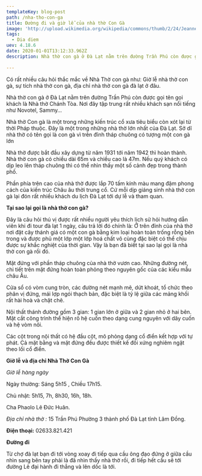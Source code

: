 ```yaml
---
templateKey: blog-post
path: /nha-tho-con-ga
title: Đường đi và giờ lễ của nhà thờ Con Gà
image: 'http://upload.wikimedia.org/wikipedia/commons/thumb/2/24/Jeanne_d%27Arc_catholic_church.JPG/1280px-Jeanne_d%27Arc_catholic_church.JPG' 
tags:
  - Dia diem
uev: 4.18.6
date: 2020-01-01T13:12:33.962Z
description: Nhà thờ con gà ở Đà Lạt nằm trên đường Trần Phú còn được gọi tên gọi khách là Nhà thờ Chánh Tòa.
 
---
```


Có rất nhiều câu hỏi thắc mắc về Nhà Thờ con gà như: Giờ lễ nhà thờ con gà, sự tích nhà thờ con gà, địa chỉ nhà thờ con gà đà lạt ở đâu.

Nhà thờ con gà ở Đà Lạt nằm trên đường Trần Phú còn được gọi tên gọi khách là Nhà thờ Chánh Tòa. Nơi đây tập trung rất nhiều khách sạn nổi tiếng như Novotel, Sammy…

Nhà thờ Con gà là một trong những kiến trúc cổ xưa tiêu biểu còn xót lại từ thời Pháp thuộc. Đây là một trong những nhà thờ lớn nhất của Đà Lạt. Sở dĩ nhà thờ có tên gọi là con gà vì trên đỉnh tháp chuông có tượng một con gà lớn


Nhà thờ được bắt đầu xây dựng từ năm 1931 tới năm 1942 thì hoàn thành. Nhà thờ con gà có chiều dài 65m và chiều cao là 47m. Nếu quý khách có dịp leo lên tháp chuông thì có thể nhìn thấy một số cảnh đẹp trong thành phố.

Phần phía trên cao của nhà thờ được lắp 70 tấm kính màu mang đậm phong cách của kiến trúc Châu âu thời trung cổ. Cứ mỗi dịp giáng sinh nhà thờ con gà lại đón rất nhiều khách du lịch Đà Lạt tới dự lễ và tham quan.

**Tại sao lại gọi là nhà thờ con gà?**

Đây là câu hỏi thú vị được rất nhiều người yêu thích lịch sử hỏi hướng dẫn viên khi đi tour đà lạt 1 ngày, câu trả lời đó chính là: Ở trên đỉnh của nhà thờ nơi đặt cây thánh giá có một con gà bằng kim loại hoàn toàn trống rỗng bên trong và được phủ một lớp một lớp hoá chất vô cùng đặc biệt có thể chịu được sự khắc nghiệt của thời gian. Vậy là bạn đã biết tại sao lại gọi là nhà thờ con gà rồi đó.


Mặt đứng với phần tháp chuông của nhà thờ vươn cao. Những đường nét, chi tiết trên mặt đứng hoàn toàn phỏng theo nguyên gốc của các kiểu mẫu châu Âu.

Cửa sổ có vòm cung tròn, các đường nét mạnh mẽ, dứt khoát, tổ chức theo phân vị đứng, mái lợp ngói thạch bản, đặc biệt là tỷ lệ giữa các mảng khối rất hài hoà và chặt chẽ.

Nội thất thánh đường gồm 3 gian: 1 gian lớn ở giữa và 2 gian nhỏ ở hai bên. Mặt cắt công trình thể hiện rõ hệ cuốn theo dạng cung nguyên với dãy cuốn và hệ vòm nôi.

Các cột trong nội thất có hệ đầu cột, mô phỏng dạng cổ điển kết hợp với tự phát. Cả mặt bằng và mặt đứng đều được thiết kế đối xứng nghiêm ngặt theo lối cổ điển.

**Giờ lễ và địa chỉ Nhà Thờ Con Gà**

*Giờ lễ hàng ngày*

Ngày thường: Sáng 5h15 , Chiều 17h15.

Chủ nhật: 5h15, 7h, 8h30, 16h, 18h.

Cha Phaolo Lê Đức Huân.

*Địa chỉ nhà thờ :*
15 Trần Phú Phường 3 thành phố Đà Lạt tỉnh Lâm Đồng.

**Điện thoại:** 02633.821.421



**Đường đi**

Từ chợ đà lạt bạn đi tới vòng xoay đi tiếp qua cầu ông đạo đứng ở giữa cầu nhìn sang bên tay phải là đã nhìn thấy nhà thờ rồi, đi tiếp hết cầu sẽ tới đường Lê đại hành đi thẳng và lên dốc là tới.